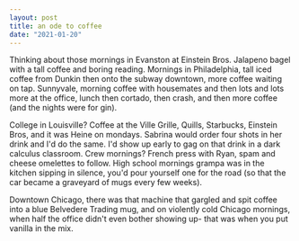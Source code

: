 ```yaml
---
layout: post
title: an ode to coffee
date: "2021-01-20"
---
```


Thinking about those mornings in Evanston at Einstein Bros. Jalapeno bagel with a tall coffee and boring reading. Mornings in Philadelphia, tall iced coffee from Dunkin then onto the subway downtown, more coffee waiting on tap. Sunnyvale, morning coffee with housemates and then lots and lots more at the office, lunch then cortado, then crash, and then more coffee (and the nights were for gin).

College in Louisville? Coffee at the Ville Grille, Quills, Starbucks, Einstein Bros, and it was Heine on mondays. Sabrina would order four shots in her drink and I'd do the same. I'd show up early to gag on that drink in a dark calculus classroom. Crew mornings? French press with Ryan, spam and cheese omelettes to follow. High school mornings grampa was in the kitchen sipping in silence, you'd pour yourself one for the road (so that the car became a graveyard of mugs every few weeks). 

Downtown Chicago, there was that machine that gargled and spit coffee into a blue Belvedere Trading mug, and on violently cold Chicago mornings, when half the office didn't even bother showing up- that was when you put vanilla in the mix.
